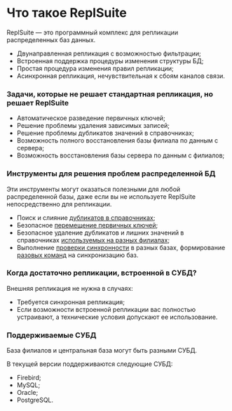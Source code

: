 # Что такое ReplSuite

ReplSuite — это программный комплекс для репликации распределенных баз данных.

* Двунаправленная репликация с возможностью фильтрации;
* Встроенная поддержка процедуры изменения структуры БД;
* Простая процедура изменения правил репликации;
* Асинхронная репликация, нечувствительная к сбоям каналов связи.

### Задачи, которые не решает стандартная репликация, но решает ReplSuite

* Автоматическое разведение первичных ключей;
* Решение проблемы удаления зависимых записей;
* Решение проблемы дубликатов значений в справочниках;
* Возможность полного восстановления базы филиала по данным с сервера;
* Возможность восстановления базы сервера по данным с филиалов;


### Инструменты для решения проблем распределенной БД

Эти инструменты могут оказаться полезными для любой распределенной базы, даже если вы не
используете ReplSuite непосредственно для репликации.

* Поиск и слияние [дубликатов в справочниках](#jc-rec-merge);
* Безопасное [перемещение первичных ключей](#jc-rec-relocate);
* Безопасное удаление дубликатов и лишних значений в справочниках [используемых на разных филиалах](#rec-merge);
* Выполнение [проверки синхронности](#db-diff) в разных базах, формирование [разовых команд](#db-merge) на синхронизацию баз.

### Когда достаточно репликации, встроенной в СУБД?

Внешняя репликация не нужна в случаях:

* Требуется синхронная репликация;
* Если возможности встроенной репликации вас полностью устраивают, а технические условия
  допускают ее использование.

### Поддерживаемые СУБД

База филиалов и центральная база могут быть разными СУБД.

В текущей версии поддерживаются следующие СУБД:

* Firebird;
* MySQL;
* Oracle;
* PostgreSQL.
